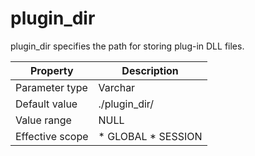 plugin_dir 
===============================

plugin_dir specifies the path for storing plug-in DLL files. 


|  **Property**   |                                              **Description**                                               |
|-----------------|------------------------------------------------------------------------------------------------------------|
| Parameter type  | Varchar                                                                                                    |
| Default value   | ./plugin_dir/                                                                                              |
| Value range     | NULL                                                                                                       |
| Effective scope | * GLOBAL   * SESSION    |


